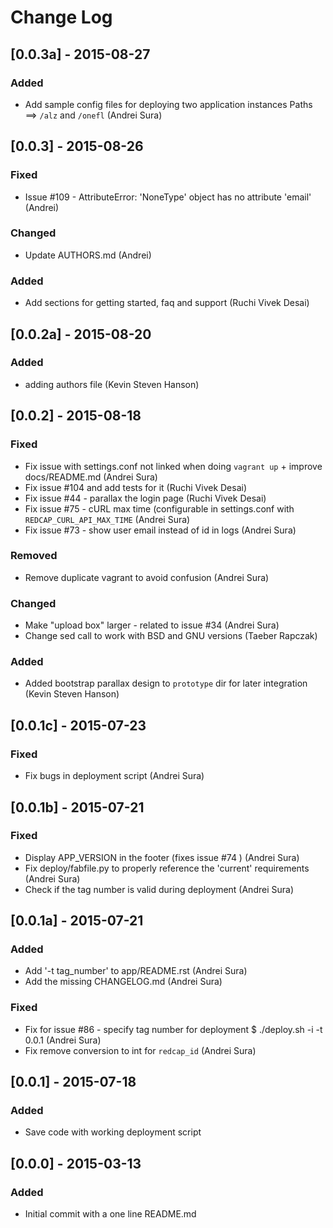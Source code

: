 # Change Log

## [0.0.3a] - 2015-08-27
### Added
* Add sample config files for deploying two application instances 
Paths ==> `/alz` and `/onefl` (Andrei Sura)

## [0.0.3] - 2015-08-26

### Fixed
* Issue #109 - AttributeError: 'NoneType' object has no attribute 'email' (Andrei)

### Changed
* Update AUTHORS.md (Andrei)

### Added
* Add sections for getting started, faq and support (Ruchi Vivek Desai)


## [0.0.2a] - 2015-08-20

### Added
 * adding authors file (Kevin Steven Hanson)

## [0.0.2] - 2015-08-18

### Fixed
* Fix issue with settings.conf not linked when doing `vagrant up` + improve docs/README.md (Andrei Sura)
* Fix issue #104 and add tests for it (Ruchi Vivek Desai)
* Fix issue #44 - parallax the login page (Ruchi Vivek Desai)
* Fix issue #75 - cURL max time (configurable in settings.conf with `REDCAP_CURL_API_MAX_TIME` (Andrei Sura)
* Fix issue #73 - show user email instead of id in logs  (Andrei Sura)

### Removed
* Remove duplicate vagrant to avoid confusion (Andrei Sura)

### Changed
* Make "upload box" larger - related to issue #34 (Andrei Sura)
* Change sed call to work with BSD and GNU versions (Taeber Rapczak)

### Added
* Added bootstrap parallax design to `prototype` dir for later integration (Kevin Steven Hanson)


## [0.0.1c] - 2015-07-23

### Fixed
* Fix bugs in deployment script (Andrei Sura)


## [0.0.1b] - 2015-07-21

### Fixed
* Display APP_VERSION in the footer (fixes issue #74 ) (Andrei Sura)
* Fix deploy/fabfile.py to properly reference the 'current' requirements (Andrei Sura)
* Check if the tag number is valid during deployment (Andrei Sura)


## [0.0.1a] - 2015-07-21

### Added
* Add '-t tag_number' to app/README.rst (Andrei Sura)
* Add the missing CHANGELOG.md (Andrei Sura)

### Fixed
* Fix for issue #86 - specify tag number for deployment $ ./deploy.sh -i -t 0.0.1 (Andrei Sura)
* Fix remove conversion to int for `redcap_id` (Andrei Sura)


## [0.0.1] - 2015-07-18

### Added
* Save code with working deployment script


## [0.0.0] - 2015-03-13
### Added
* Initial commit with a one line README.md
